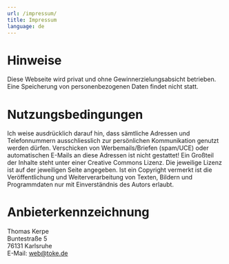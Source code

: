 ```yaml
---
url: /impressum/
title: Impressum
language: de
---
```


Hinweise
========

Diese Webseite wird privat und ohne Gewinnerzielungsabsicht betrieben.
Eine Speicherung von personenbezogenen Daten findet nicht statt.

Nutzungsbedingungen
===================

Ich weise ausdrücklich darauf hin, dass sämtliche Adressen und Telefonnummern
ausschliesslich zur persönlichen Kommunikation genutzt werden dürfen.
Verschicken von Werbemails/Briefen (spam/UCE) oder automatischen E-Mails an
diese Adressen ist nicht gestattet! Ein Großteil der Inhalte steht unter
einer Creative Commons Lizenz. Die jeweilige Lizenz ist auf der
jeweiligen Seite angegeben. Ist ein Copyright vermerkt ist die
Veröffentlichung und Weiterverarbeitung von Texten, Bildern und
Programmdaten nur mit Einverständnis des Autors erlaubt.

Anbieterkennzeichnung
=====================

Thomas Kerpe  
Buntestraße 5  
76131 Karlsruhe  
E-Mail: [web@toke.de](mailto:web@toke.de)  
